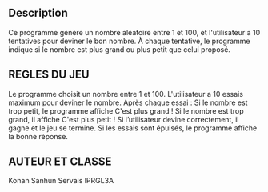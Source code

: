 ## Description
Ce programme génère un nombre aléatoire entre 1 et 100, et l'utilisateur a 10 tentatives pour deviner le bon nombre.
À chaque tentative, le programme indique si le nombre est plus grand ou plus petit que celui proposé.



 ## REGLES DU JEU
Le programme choisit un nombre entre 1 et 100.
L'utilisateur a 10 essais maximum pour deviner le nombre.
Après chaque essai :
Si le nombre est trop petit, le programme affiche C'est plus grand !
Si le nombre est trop grand, il affiche C'est plus petit !
Si l’utilisateur devine correctement, il gagne et le jeu se termine.
Si les essais sont épuisés, le programme affiche la bonne réponse.


## AUTEUR ET CLASSE
Konan Sanhun Servais
lPRGL3A
 
